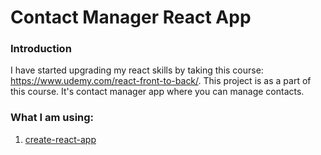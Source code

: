 # Contact Manager React App

### Introduction
I have started upgrading my react skills by taking this course: https://www.udemy.com/react-front-to-back/. This project is as a part of this course. It's contact manager app where you can manage contacts.

### What I am using:
1. [create-react-app](https://github.com/facebook/create-react-app)
